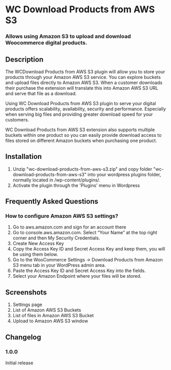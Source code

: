 # WC Download Products from AWS S3 

### Allows using Amazon S3 to upload and download Woocommerce digital products.

## Description 

The WCDownload Products from AWS S3  plugin will allow you to store your products through your Amazon AWS S3 service. You can explore buckets and upload files directly to Amazon AWS S3. When a customer downloads their purchase the extension will translate this into Amazon AWS S3 URL and serve that file as a download.

Using WC Download Products from AWS S3 plugin to serve your digital products offers scalability, availability, security and performance. Especially when serving big files and providing greater download speed for your customers.

WC Download Products from AWS S3  extension also supports multiple buckets within one product so you can easily provide download access to files stored on different Amazon buckets when purchasing one product.

## Installation 

1. Unzip "wc-download-products-from-aws-s3.zip" and copy folder "wc-download-products-from-aws-s3" into your wordpress plugins folder, normally located in /wp-content/plugins/. 
2. Activate the plugin through the 'Plugins' menu in Wordpress

## Frequently Asked Questions 

### How to configure Amazon AWS S3 settings? 

1. Go to aws.amazon.com and sign for an account there
2. Go to console.aws.amazon.com. Select “Your Name” at the top right corner and then My Security Credentials.
3. Create New Access Key
4. Copy the Access Key ID and Secret Access Key and keep them, you will be using them below.
5. Go to the WooCommerce Settings -> Download Products from Amazon S3  menu tab in your WordPress admin area.
6. Paste the  Access Key ID and  Secret Access Key into the fields.
7. Select your Amazon Endpoint where your files will be stored.

## Screenshots 

1. Settings page
2. List of Amazon AWS S3 Buckets
3. List of files in Amazon AWS S3 Bucket
4. Upload to Amazon AWS S3 window

## Changelog 

### 1.0.0
Initial release


